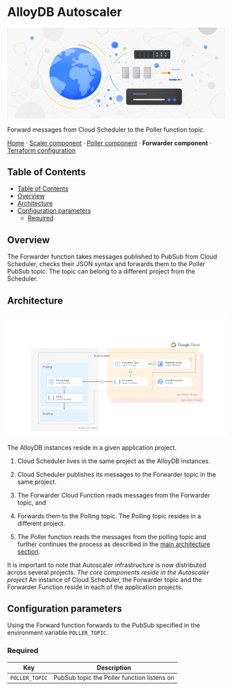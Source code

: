 # AlloyDB Autoscaler

![AlloyDB Autoscaler](../../../resources/hero-image.jpg)

Forward messages from Cloud Scheduler to the Poller function topic.

[Home](../../../README.md) · [Scaler component](../scaler/README.md) ·
[Poller component](../poller/README.md) · **Forwarder component** ·
[Terraform configuration](../../../terraform/README.md)

## Table of Contents

-   [Table of Contents](#table-of-contents)
-   [Overview](#overview)
-   [Architecture](#architecture)
-   [Configuration parameters](#configuration-parameters)
    -   [Required](#required)

## Overview

The Forwarder function takes messages published to PubSub from Cloud Scheduler,
checks their JSON syntax and forwards them to the Poller PubSub topic. The topic
can belong to a different project from the Scheduler.

## Architecture

![architecture-forwarder](../../../resources/architecture-forwarder.png)

The AlloyDB instances reside in a given application project.

1.  Cloud Scheduler lives in the same project as the AlloyDB instances.

1.  Cloud Scheduler publishes its messages to the Forwarder topic in the same
    project.

1.  The Forwarder Cloud Function reads messages from the Forwarder topic, and

1.  Forwards them to the Polling topic. The Polling topic resides in a different
    project.

1.  The Poller function reads the messages from the polling topic and further
    continues the process as described in the
    [main architecture section](../../../terraform/alloydb-autoscaler/cloud-functions/README.md#architecture).

It is important to note that Autoscaler infrastructure is now distributed across
several projects. _The core components reside in the Autoscaler project_ An
instance of Cloud Scheduler, the Forwarder topic and the Forwarder Function
reside in each of the application projects.

## Configuration parameters

Using the Forward function forwards to the PubSub specified in the environment
variable `POLLER_TOPIC`.

### Required

| Key            | Description                                 |
| -------------- | ------------------------------------------- |
| `POLLER_TOPIC` | PubSub topic the Poller function listens on |
